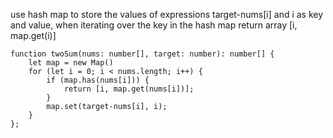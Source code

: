 use hash map to store the values of expressions target-nums[i] and i as key and value, when iterating over the key in the hash map  return array [i, map.get(i)]
```
function twoSum(nums: number[], target: number): number[] {
    let map = new Map()
    for (let i = 0; i < nums.length; i++) {
        if (map.has(nums[i])) {
            return [i, map.get(nums[i])];
        }
        map.set(target-nums[i], i);
    }
};
```